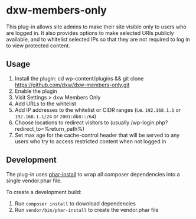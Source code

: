 # dxw-members-only

This plug-in allows site admins to make their site visible only to users who are
logged in. It also provides options to make selected URIs publicly available, and
to whitelist selected IPs so that they are not required to log in to view protected
content.

## Usage

1. Install the plugin: cd wp-content/plugins && git clone https://github.com/dxw/dxw-members-only.git
2. Enable the plugin
3. Visit Settings > dxw Members Only
4. Add URLs to the whitelist
5. Add IP addresses to the whitelist or CIDR ranges (i.e. `192.168.1.1` or `192.168.1.1/24` or `2001:db8::/64`)
6. Choose locations to redirect visitors to (usually /wp-login.php?redirect\_to=%return\_path%)
7. Set max age for the cache-control header that will be served to any users who try to access restricted content when not logged in

## Development

The plug-in uses [phar-install](https://github.com/dxw/phar-install) to wrap all
composer dependencies into a single vendor.phar file.

To create a development build:
1. Run `composer install` to download dependencies
2. Run `vendor/bin/phar-install` to create the vendor.phar file
